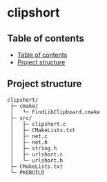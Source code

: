 # clipshort

## Table of contents

* [Table of contents](#table-of-contents)
* [Project structure](#project-structure)

## Project structure

```
clipshort/
 ├─ cmake/
 │   └─ FindLibClipboard.cmake
 ├─ src/
 │   ├─ clipshort.c
 │   ├─ CMakeLists.txt
 │   ├─ net.c
 │   ├─ net.h
 │   ├─ string.h
 │   ├─ urlshort.c
 │   └─ urlshort.h
 ├─ CMakeLists.txt
 └─ PKGBUILD
```
